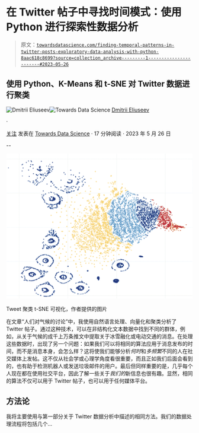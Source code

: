 # 在 Twitter 帖子中寻找时间模式：使用 Python 进行探索性数据分析

> 原文：[`towardsdatascience.com/finding-temporal-patterns-in-twitter-posts-exploratory-data-analysis-with-python-8aac618c8699?source=collection_archive---------1-----------------------#2023-05-26`](https://towardsdatascience.com/finding-temporal-patterns-in-twitter-posts-exploratory-data-analysis-with-python-8aac618c8699?source=collection_archive---------1-----------------------#2023-05-26)

## 使用 Python、K-Means 和 t-SNE 对 Twitter 数据进行聚类

[](https://dmitryelj.medium.com/?source=post_page-----8aac618c8699--------------------------------)![Dmitrii Eliuseev](https://dmitryelj.medium.com/?source=post_page-----8aac618c8699--------------------------------)[](https://towardsdatascience.com/?source=post_page-----8aac618c8699--------------------------------)![Towards Data Science](https://towardsdatascience.com/?source=post_page-----8aac618c8699--------------------------------) [Dmitrii Eliuseev](https://dmitryelj.medium.com/?source=post_page-----8aac618c8699--------------------------------)

·

[关注](https://medium.com/m/signin?actionUrl=https%3A%2F%2Fmedium.com%2F_%2Fsubscribe%2Fuser%2F65c1f6ba75db&operation=register&redirect=https%3A%2F%2Ftowardsdatascience.com%2Ffinding-temporal-patterns-in-twitter-posts-exploratory-data-analysis-with-python-8aac618c8699&user=Dmitrii+Eliuseev&userId=65c1f6ba75db&source=post_page-65c1f6ba75db----8aac618c8699---------------------post_header-----------) 发表在 [Towards Data Science](https://towardsdatascience.com/?source=post_page-----8aac618c8699--------------------------------) · 17 分钟阅读 · 2023 年 5 月 26 日 [](https://medium.com/m/signin?actionUrl=https%3A%2F%2Fmedium.com%2F_%2Fvote%2Ftowards-data-science%2F8aac618c8699&operation=register&redirect=https%3A%2F%2Ftowardsdatascience.com%2Ffinding-temporal-patterns-in-twitter-posts-exploratory-data-analysis-with-python-8aac618c8699&user=Dmitrii+Eliuseev&userId=65c1f6ba75db&source=-----8aac618c8699---------------------clap_footer-----------)

--

[](https://medium.com/m/signin?actionUrl=https%3A%2F%2Fmedium.com%2F_%2Fbookmark%2Fp%2F8aac618c8699&operation=register&redirect=https%3A%2F%2Ftowardsdatascience.com%2Ffinding-temporal-patterns-in-twitter-posts-exploratory-data-analysis-with-python-8aac618c8699&source=-----8aac618c8699---------------------bookmark_footer-----------)![](img/3732b5836870992d47e361c0c7dd91e3.png)

Tweet 聚类 t-SNE 可视化，作者提供的图片

在文章“人们对气候的讨论”中，我使用自然语言处理、向量化和聚类分析了 Twitter 帖子。通过这种技术，可以在非结构化文本数据中找到不同的群体，例如，从关于气候的成千上万条推文中提取关于冰雪融化或电动交通的消息。在处理这些数据时，出现了另一个问题：如果我们可以将相同的算法应用于消息发布的时间，而不是消息本身，会怎么样？这将使我们能够分析*何时*和*多频繁*不同的人在社交媒体上发帖。这不仅从社会学或心理学角度看很重要，而且正如我们后面会看到的，也有助于检测机器人或发送垃圾邮件的用户。最后但同样重要的是，几乎每个人现在都在使用社交平台，因此了解一些关于*我们的*新信息也很有趣。显然，相同的算法不仅可以用于 Twitter 帖子，也可以用于任何媒体平台。

## 方法论

我将主要使用与第一部分关于 Twitter 数据分析中描述的相同方法。我们的数据处理流程将包括几个…
